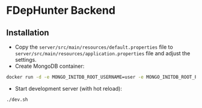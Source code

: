 # FDepHunter Backend

## Installation

- Copy the `server/src/main/resources/default.properties` file to `server/src/main/resources/application.properties` file and adjust the settings.
- Create MongoDB container:
```bash
docker run -d -e MONGO_INITDB_ROOT_USERNAME=user -e MONGO_INITDB_ROOT_PASSWORD=password -p 5602:27017 --name=mongodb mongo
```

- Start development server (with hot reload):
```bash
./dev.sh
```